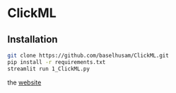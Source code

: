 # ClickML

## Installation
``` bash
git clone https://github.com/baselhusam/ClickML.git
pip install -r requirements.txt
streamlit run 1_ClickML.py
```

the [website](https://clickml.streamlit.app/)
